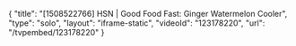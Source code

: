 {
    "title": "[1508522766] HSN | Good Food Fast: Ginger Watermelon Cooler",
    "type": "solo",
    "layout": "iframe-static",
    "videoId": "123178220",
    "url": "\/tvpembed\/123178220"
}